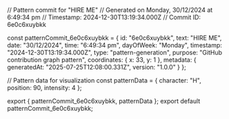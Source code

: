// Pattern commit for "HIRE ME"
// Generated on Monday, 30/12/2024 at 6:49:34 pm
// Timestamp: 2024-12-30T13:19:34.000Z
// Commit ID: 6e0c6xuybkk

const patternCommit_6e0c6xuybkk = {
  id: "6e0c6xuybkk",
  text: "HIRE ME",
  date: "30/12/2024",
  time: "6:49:34 pm",
  dayOfWeek: "Monday",
  timestamp: "2024-12-30T13:19:34.000Z",
  type: "pattern-generation",
  purpose: "GitHub contribution graph pattern",
  coordinates: {
    x: 33,
    y: 1
  },
  metadata: {
    generatedAt: "2025-07-25T12:08:00.331Z",
    version: "1.0.0"
  }
};

// Pattern data for visualization
const patternData = {
  character: "H",
  position: 90,
  intensity: 4
};

export { patternCommit_6e0c6xuybkk, patternData };
export default patternCommit_6e0c6xuybkk;
